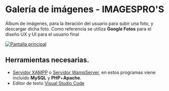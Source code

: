 # Galería de imágenes - IMAGESPRO'S

Álbum de imágenes, para la iteración del usuario para subir una foto, y descargar dicha foto. Como referencia se utiliza **Google Fotos** para el diseño UX y UI para el usuario final

[
![Pantalla principal](https://user-images.githubusercontent.com/51731637/110079338-c0855880-7d67-11eb-8573-88bccdb3e87a.PNG)
](url)

## Herramientas necesarias.
- [Servidor XAMPP](https://www.apachefriends.org/es/index.html) o [Servidor WampServer](https://www.wampserver.com/en/), en estos programas viene incluido **MySQL** y **PHP**+**Apache**.
- Editor de texto [Visual Studio Code](https://code.visualstudio.com/)